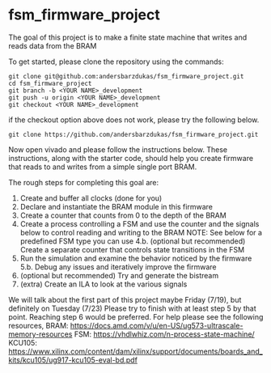 # fsm_firmware_project

The goal of this project is to make a finite state machine that writes and reads data from the BRAM

To get started, please clone the repository using the commands:

```
git clone git@github.com:andersbarzdukas/fsm_firmware_project.git
cd fsm_firmware_project
git branch -b <YOUR NAME>_development
git push -u origin <YOUR NAME>_development
git checkout <YOUR NAME>_development
```
if the checkout option above does not work, please try the following below.

```
git clone https://github.com/andersbarzdukas/fsm_firmware_project.git
```


Now open vivado and please follow the instructions below. These instructions, along with the starter code, should help you create firmware that reads to and writes from a simple single port BRAM.

The rough steps for completing this goal are:
1. Create and buffer all clocks (done for you)
2. Declare and instantiate the BRAM module in this firmware
3. Create a counter that counts from 0 to the depth of the BRAM
4. Create a process controlling a FSM and use the counter and the signals below to control reading and writing to the BRAM
   NOTE: See below for a predefined FSM type you can use
4.b. (optional but recommended) Create a separate counter that controls state transitions in the FSM
5. Run the simulation and examine the behavior noticed by the firmware
5.b. Debug any issues and iteratively improve the firmware
6. (optional but recommended) Try and generate the bistream
7. (extra) Create an ILA to look at the various signals

We will talk about the first part of this project maybe Friday (7/19), but definitely on Tuesday (7/23)
Please try to finish with at least step 5 by that point. Reaching step 6 would be preferred.
For help please see the following resources,
BRAM: https://docs.amd.com/v/u/en-US/ug573-ultrascale-memory-resources
FSM:  https://vhdlwhiz.com/n-process-state-machine/
KCU105: https://www.xilinx.com/content/dam/xilinx/support/documents/boards_and_kits/kcu105/ug917-kcu105-eval-bd.pdf


